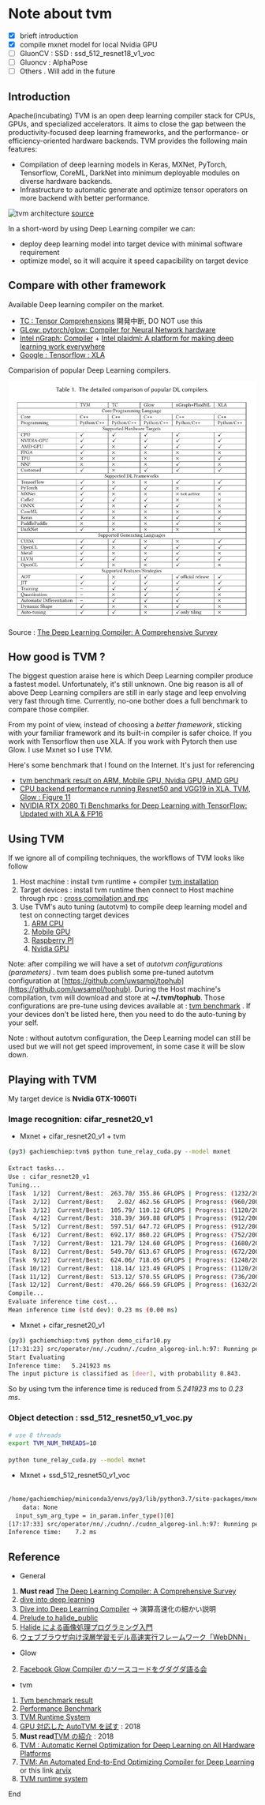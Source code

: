 # Note about tvm

- [X] brieft introduction
- [X] compile mxnet model for local Nvidia GPU 
- [ ] GluonCV : SSD : ssd_512_resnet18_v1_voc
- [ ] Gluoncv : AlphaPose
- [ ] Others . Will add in the future

## Introduction

Apache(incubating) TVM is an open deep learning compiler stack for CPUs, GPUs, and specialized accelerators. It aims to close the gap between the productivity-focused deep learning frameworks, and the performance- or efficiency-oriented hardware backends. TVM provides the following main features:

* Compilation of deep learning models in Keras, MXNet, PyTorch, Tensorflow, CoreML, DarkNet into minimum deployable modules on diverse hardware backends.
* Infrastructure to automatic generate and optimize tensor operators on more backend with better performance.

![tvm architecture](https://user-images.githubusercontent.com/7287321/51450990-080a1f80-1d6e-11e9-8b1a-bb3f1c03be33.png)  [source](https://github.com/apache/incubator-tvm/issues/2469#issuecomment-455940771)

In a short-word by using Deep Learning compiler we can: 

* deploy deep learning model into target device with minimal software requirement
* optimize model, so it will acquire it speed capacibility on target device

## Compare with other framework

Available Deep learning compiler on the market. 

* [TC : Tensor Comprehensions](https://github.com/facebookresearch/TensorComprehensions)  開発中断, DO NOT use this
* [GLow: pytorch/glow: Compiler for Neural Network hardware](https://github.com/pytorch/glow)
* [Intel nGraph: Compiler](https://github.com/NervanaSystems/ngraph) + [Intel plaidml: A platform for making deep learning work everywhere](https://github.com/plaidml/plaidml)
* [Google : Tensorflow : XLA](https://www.tensorflow.org/xla)

Comparision of popular Deep Learning compilers. 

![dl compiler comparision](res/dl_compiler_compare.png)

Source : [The Deep Learning Compiler: A Comprehensive Survey](https://arxiv.org/pdf/2002.03794.pdf)

## How good is TVM ?

The biggest question araise here is which Deep Learning compiler produce a fastest model. Unfortunately, it's still unknown. One big reason is all of above Deep Learning compilers are still in early stage and leep envolving very fast through time. Currently, no-one bother does a full benchmark to compare those compiler. 

From my point of view, instead of choosing a *better framework*, sticking with your familiar framework and its built-in compiler is safer choice. If you work with Tensorflow then use XLA. If you work with Pytorch then use Glow. I use Mxnet so I use TVM.  

Here's some benchmark that I found on the Internet. It's just for referencing

* [tvm benchmark result on ARM, Mobile GPU, Nvidia GPU, AMD GPU](https://github.com/apache/incubator-tvm/wiki/Benchmark#nvidia-gpu)
* [CPU backend performance running Resnet50 and VGG19 in XLA, TVM, Glow : Figure 11](https://arxiv.org/abs/1805.00907)
* [NVIDIA RTX 2080 Ti Benchmarks for Deep Learning with TensorFlow: Updated with XLA & FP16](https://blog.exxactcorp.com/nvidia-rtx-2080-ti-deep-learning-benchmarks-for-tensorflow-updated-with-xla-fp16/)

## Using TVM

If we ignore all of compiling techniques, the workflows of TVM looks like follow

1. Host machine : install tvm runtime + compiler [tvm installation](https://tvm.apache.org/docs/install/index.html)
2. Target devices : install tvm runtime then connect to Host machine through rpc : [cross compilation and rpc](https://tvm.apache.org/docs/tutorials/cross_compilation_and_rpc.html#build-tvm-runtime-on-device)
3. Use TVM's auto tuning (autotvm) to compile deep learning model and test on connecting target devices
   1. [ARM CPU](https://tvm.apache.org/docs/tutorials/autotvm/tune_relay_arm.html#)
   2. [Mobile GPU](https://tvm.apache.org/docs/tutorials/autotvm/tune_relay_mobile_gpu.html#)
   3. [Raspberry PI](https://tvm.apache.org/docs/tutorials/frontend/deploy_model_on_rasp.html#)
   4. [Nvidia GPU](https://tvm.apache.org/docs/tutorials/autotvm/tune_relay_cuda.html#)

Note: after compiling we will have a set of *autotvm configurations (parameters)* . tvm team does publish some pre-tuned autotvm configuration at [https://github.com/uwsampl/tophub](https://github.com/uwsampl/tophub). During the Host machine's compilation, tvm will download and store at **~/.tvm/tophub**. Those configurations are pre-tune using devices available at :  [tvm benchmark](https://github.com/apache/incubator-tvm/wiki/Benchmark) . If your devices don't be listed here, then you need to do the auto-tuning by your self. 

Note : without autotvm configuration, the Deep Learning model can still be used but we will not get speed improvement, in some case it will be slow down.

## Playing with TVM

My target device is **Nvidia GTX-1060Ti**

### Image recognition: cifar_resnet20_v1

* Mxnet + cifar_resnet20_v1 + tvm 

```bash
(py3) gachiemchiep:tvm$ python tune_relay_cuda.py --model mxnet

Extract tasks...
Use : cifar_resnet20_v1
Tuning...
[Task  1/12]  Current/Best:  263.70/ 355.86 GFLOPS | Progress: (1232/2000) | 2870.47 s Done.
[Task  2/12]  Current/Best:    2.02/ 462.56 GFLOPS | Progress: (960/2000) | 2470.03 s Done.
[Task  3/12]  Current/Best:  105.79/ 110.12 GFLOPS | Progress: (1120/2000) | 1905.31 s Done.
[Task  4/12]  Current/Best:  318.39/ 369.88 GFLOPS | Progress: (912/2000) | 1875.41 s Done.
[Task  5/12]  Current/Best:  597.51/ 647.72 GFLOPS | Progress: (912/2000) | 1605.43 s Done.
[Task  6/12]  Current/Best:  692.17/ 860.22 GFLOPS | Progress: (752/2000) | 1615.65 s Done.
[Task  7/12]  Current/Best:  121.79/ 124.60 GFLOPS | Progress: (1680/2000) | 3980.79 s Done.
[Task  8/12]  Current/Best:  549.70/ 613.67 GFLOPS | Progress: (672/2000) | 1087.90 s Done.
[Task  9/12]  Current/Best:  624.06/ 718.05 GFLOPS | Progress: (1248/2000) | 3163.54 s Done.
[Task 10/12]  Current/Best:  118.14/ 123.49 GFLOPS | Progress: (1120/2000) | 2242.70 s Done.
[Task 11/12]  Current/Best:  513.12/ 570.55 GFLOPS | Progress: (736/2000) | 1192.79 s Done.
[Task 12/12]  Current/Best:  470.26/ 666.59 GFLOPS | Progress: (1632/2000) | 4297.47 s Done.
Compile...
Evaluate inference time cost...
Mean inference time (std dev): 0.23 ms (0.00 ms)

```

* Mxnet + cifar_resnet20_v1 

```bash
(py3) gachiemchiep:tvm$ python demo_cifar10.py 
[17:31:23] src/operator/nn/./cudnn/./cudnn_algoreg-inl.h:97: Running performance tests to find the best convolution algorithm, this can take a while... (set the environment variable MXNET_CUDNN_AUTOTUNE_DEFAULT to 0 to disable)
Start Evaluating
Inference time:   5.241923 ms
The input picture is classified as [deer], with probability 0.843.
```

So by using tvm the inference time is reduced from *5.241923 ms* to *0.23 ms*. 

### Object detection : ssd_512_resnet50_v1_voc.py



```bash
# use 8 threads
export TVM_NUM_THREADS=10

python tune_relay_cuda.py --model mxnet
```

* Mxnet + ssd_512_resnet50_v1_voc

```bash

/home/gachiemchiep/miniconda3/envs/py3/lib/python3.7/site-packages/mxnet/gluon/block.py:1389: UserWarning: Cannot decide type for the following arguments. Consider providing them as input:
	data: None
  input_sym_arg_type = in_param.infer_type()[0]
[17:17:33] src/operator/nn/./cudnn/./cudnn_algoreg-inl.h:97: Running performance tests to find the best convolution algorithm, this can take a while... (set the environment variable MXNET_CUDNN_AUTOTUNE_DEFAULT to 0 to disable)
Inference time:    7.2 ms

```

## Reference

* General

1. **Must read** [The Deep Learning Compiler: A Comprehensive Survey](https://arxiv.org/pdf/2002.03794.pdf)
2. [dive into deep learning](https://d2l.ai/)
3. [Dive into Deep Learning Compiler](http://tvm.d2l.ai/) -> 演算高速化の細かい説明
4. [Prelude to halide_public](https://www.slideshare.net/fixstars/prelude-to-halidepublic-108059122)
5. [Halide による画像処理プログラミング入門](https://www.slideshare.net/fixstars/halide-82788728)
9. [ウェブブラウザ向け深層学習モデル高速実行フレームワーク「WebDNN」](https://speakerdeck.com/kiikurage/uebuburauzaxiang-keshen-ceng-xue-xi-moderugao-su-shi-xing-huremuwaku-webdnn?slide=40)

* Glow 

2. [Facebook Glow Compiler のソースコードをグダグダ語る会](https://www.slideshare.net/ssuser479fa3/facebook-glow-compiler)

* tvm

1. [Tvm benchmark result](https://github.com/apache/incubator-tvm/wiki/Benchmark)
2. [Performance Benchmark](https://github.com/apache/incubator-tvm/tree/master/apps/benchmark)
3. [TVM Runtime System](https://tvm.apache.org/docs/dev/runtime.html)
4. [GPU 対応した AutoTVM を試す](https://qiita.com/masahi/items/dc4a9d74e5cf2c345bdf) : 2018
5. **Must read**[TVM の紹介](https://www.slideshare.net/masahi129/tvm-122375943) : 2018
6. [TVM : Automatic Kernel Optimization for Deep Learning on All Hardware Platforms](https://tvm.apache.org/2018/10/03/auto-opt-all)
7. [TVM: An Automated End-to-End Optimizing Compiler for Deep Learning](https://www.usenix.org/system/files/osdi18-chen.pdf)   or this link [arvix](https://arxiv.org/abs/1802.04799)
8. [TVM runtime system](https://tvm.apache.org/docs/dev/runtime.html)


End


